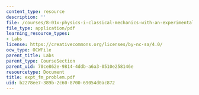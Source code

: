 ```yaml
---
content_type: resource
description: ''
file: /courses/8-01x-physics-i-classical-mechanics-with-an-experimental-focus-fall-2002/b2278ee7389b2c60870069054d0ac872_expt_fm_problem.pdf
file_type: application/pdf
learning_resource_types:
- Labs
license: https://creativecommons.org/licenses/by-nc-sa/4.0/
ocw_type: OCWFile
parent_title: Labs
parent_type: CourseSection
parent_uid: 70ce862e-9814-4ddb-a6a3-0510e258146e
resourcetype: Document
title: expt_fm_problem.pdf
uid: b2278ee7-389b-2c60-8700-69054d0ac872
---
```


